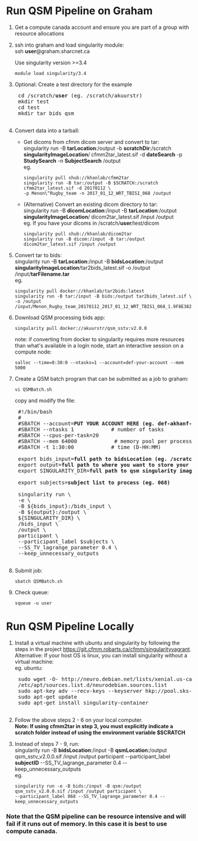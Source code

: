 # Run QSM Pipeline on Graham

1. Get a compute canada account and ensure you are part of a group with resource allocations

2. ssh into graham and load singularity module:  
    ssh **user**@graham.sharcnet.ca  
    
    Use singularity version >=3.4  
    ```
    module load singularity/3.4
    ```

3. Optional: Create a test directory for the example
    <pre>
    cd /scratch/<b>user</b> (eg. /scratch/akuurstr)
    mkdir test
    cd test
    mkdir tar bids qsm
    </pre>

4. Convert data into a tarball:  
    * Get dicoms from cfmm dicom server and convert to tar:  
        singularity run -B **tarLocation**:/output -b **scratchDir**:/scratch **singularityImageLocation**/
        cfmm2tar_latest.sif -d **dateSearch** -p **StudySearch** -n **SubjectSearch** /output  
        eg.
        
        ```        
        singularity pull shub://khanlab/cfmm2tar
        singularity run -B tar:/output -B $SCRATCH:/scratch cfmm2tar_latest.sif -d 20170112 \
        -p Menon\^Rugby_team -n 2017_01_12_WRT_TBIS1_068 /output
        ```
    * (Alternative) Convert an existing dicom directory to tar:  
        singularity run -B **dicomLocation**:/input -B **tarLocation**:/output **singularityImageLocation**/
        dicom2tar_latest.sif /input /output  
        eg. If you have your dicoms in /scratch/**user**/test/dicom
                        
        ```        
        singularity pull shub://khanlab/dicom2tar
        singularity run -B dicom:/input -B tar:/output dicom2tar_latest.sif /input /output
        ```
    

5. Convert tar to bids:  
    singularity run -B **tarLocation**:/input -B **bidsLocation**:/output **singularityImageLocation**/tar2bids_latest.sif 
    -o /output /input/**tarFilename.tar**  
    eg.

    ```
    singularity pull docker://khanlab/tar2bids:latest
    singularity run -B tar:/input -B bids:/output tar2bids_latest.sif \
    -o /output /input/Menon_Rugby_team_20170112_2017_01_12_WRT_TBIS1_068_1.9F8E382F.tar
    ```
6. Download QSM processing bids app:

    ```
    singularity pull docker://akuurstr/qsm_sstv:v2.0.0
    ```
    note: if converting from docker to singularity requires more resources than what's available in a login node, start an
    interactive session on a compute node:  
    ```
    salloc --time=0:30:0 --ntasks=1 --account=def-your-account --mem 5000
    ```

7. Create a QSM batch program that can be submitted as a job to graham: 
    ```
    vi QSMBatch.sh
    ```
    copy and modify the file:
    <pre>
    #!/bin/bash
    #
    #SBATCH --account=<b>PUT YOUR ACCOUNT HERE (eg. def-akhanf-ab) </b>
    #SBATCH --ntasks 1            # number of tasks
    #SBATCH --cpus-per-task=20
    #SBATCH --mem 64000            # memory pool per process
    #SBATCH -t 1:30:00            # time (D-HH:MM)
    
    export bids_input=<b>full path to bidsLocation (eg. /scratch/akuurstr/test/bids)</b>
    export output=<b>full path to where you want to store your qsm images (eg. /scratch/akuurstr/test/qsm)</b>
    export SINGULARITY_DIR=<b>full path to qsm singularity image (eg. /scratch/akuurstr/test/qsm_sstv_v2.0.0.sif)</b>
    
    export subjects=<b>subject list to process (eg. 068)</b>
    
    singularity run \
    -e \
    -B ${bids_input}:/bids_input \
    -B ${output}:/output \
    ${SINGULARITY_DIR} \
    /bids_input \
    /output \
    participant \
    --participant_label $subjects \
    --SS_TV_lagrange_parameter 0.4 \
    --keep_unnecessary_outputs
    </pre>

8. Submit job:
    ```
    sbatch QSMBatch.sh
    ```

9. Check queue:
    ```
    squeue -u user 
    ```




# Run QSM Pipeline Locally
1. Install a virtual machine with ubuntu and singularity by following the steps in the project 
    https://git.cfmm.robarts.ca/cfmm/singularityvagrant.  
    Alternative: If your host OS is linux, you can install singularity without a virtual machine:  
   eg. ubuntu:
    <pre>
    sudo wget -O- http://neuro.debian.net/lists/xenial.us-ca.full | sudo tee \
    /etc/apt/sources.list.d/neurodebian.sources.list
    sudo apt-key adv --recv-keys --keyserver hkp://pool.sks-keyservers.net:80 0xA5D32F012649A5A9
    sudo apt-get update
    sudo apt-get install singularity-container
    </pre>
2. Follow the above steps 2 - 6 on your local computer.  
    **Note: If using cfmm2tar in step 3, you must explicitly indicate a scratch folder instead of 
    using the environment variable $SCRATCH**
3. Instead of steps 7 - 9, run:  
    singularity run -B **bidsLocation**:/input -B **qsmLocation**:/output qsm_sstv_v2.0.0.sif /input /output participant 
    --participant_label **subjectID** --SS_TV_lagrange_parameter 0.4 --keep_unnecessary_outputs  
    eg.

    ```
    singularity run -e -B bids:/input -B qsm:/output qsm_sstv_v2.0.0.sif /input /output participant \
   --participant_label 068 --SS_TV_lagrange_parameter 0.4 --keep_unnecessary_outputs
    ```

### Note that the QSM pipeline can be resource intensive and will fail if it runs out of memory. In this case it is best to use compute canada.
